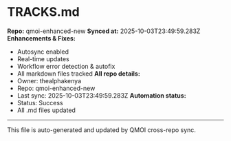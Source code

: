 # TRACKS.md

**Repo:** qmoi-enhanced-new
**Synced at:** 2025-10-03T23:49:59.283Z
**Enhancements & Fixes:**
- Autosync enabled
- Real-time updates
- Workflow error detection & autofix
- All markdown files tracked
**All repo details:**
- Owner: thealphakenya
- Repo: qmoi-enhanced-new
- Last sync: 2025-10-03T23:49:59.283Z
**Automation status:**
- Status: Success
- All .md files updated
---
This file is auto-generated and updated by QMOI cross-repo sync.

